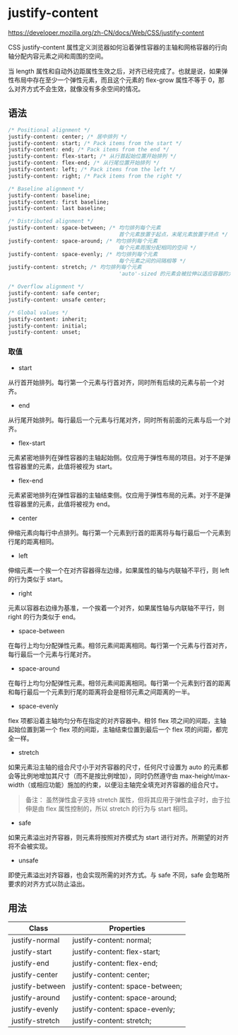 # justify-content

<https://developer.mozilla.org/zh-CN/docs/Web/CSS/justify-content>

CSS justify-content 属性定义浏览器如何沿着弹性容器的主轴和网格容器的行向轴分配内容元素之间和周围的空间。

当 length 属性和自动外边距属性生效之后，对齐已经完成了。也就是说，如果弹性布局中存在至少一个弹性元素，而且这个元素的 flex-grow 属性不等于 0，那么对齐方式不会生效，就像没有多余空间的情况。

## 语法

```css
/* Positional alignment */
justify-content: center; /* 居中排列 */
justify-content: start; /* Pack items from the start */
justify-content: end; /* Pack items from the end */
justify-content: flex-start; /* 从行首起始位置开始排列 */
justify-content: flex-end; /* 从行尾位置开始排列 */
justify-content: left; /* Pack items from the left */
justify-content: right; /* Pack items from the right */

/* Baseline alignment */
justify-content: baseline;
justify-content: first baseline;
justify-content: last baseline;

/* Distributed alignment */
justify-content: space-between; /* 均匀排列每个元素
                                   首个元素放置于起点，末尾元素放置于终点 */
justify-content: space-around; /* 均匀排列每个元素
                                   每个元素周围分配相同的空间 */
justify-content: space-evenly; /* 均匀排列每个元素
                                   每个元素之间的间隔相等 */
justify-content: stretch; /* 均匀排列每个元素
                                   'auto'-sized 的元素会被拉伸以适应容器的大小 */

/* Overflow alignment */
justify-content: safe center;
justify-content: unsafe center;

/* Global values */
justify-content: inherit;
justify-content: initial;
justify-content: unset;
```

### 取值

- start

从行首开始排列。每行第一个元素与行首对齐，同时所有后续的元素与前一个对齐。

- end

从行尾开始排列。每行最后一个元素与行尾对齐，同时所有前面的元素与后一个对齐。

- flex-start

元素紧密地排列在弹性容器的主轴起始侧。仅应用于弹性布局的项目。对于不是弹性容器里的元素，此值将被视为 start。

- flex-end

元素紧密地排列在弹性容器的主轴结束侧。仅应用于弹性布局的元素。对于不是弹性容器里的元素，此值将被视为 end。

- center

伸缩元素向每行中点排列。每行第一个元素到行首的距离将与每行最后一个元素到行尾的距离相同。

- left

伸缩元素一个挨一个在对齐容器得左边缘，如果属性的轴与内联轴不平行，则 left 的行为类似于 start。

- right

元素以容器右边缘为基准，一个挨着一个对齐，如果属性轴与内联轴不平行，则 right 的行为类似于 end。

- space-between

在每行上均匀分配弹性元素。相邻元素间距离相同。每行第一个元素与行首对齐，每行最后一个元素与行尾对齐。

- space-around

在每行上均匀分配弹性元素。相邻元素间距离相同。每行第一个元素到行首的距离和每行最后一个元素到行尾的距离将会是相邻元素之间距离的一半。

- space-evenly

flex 项都沿着主轴均匀分布在指定的对齐容器中。相邻 flex 项之间的间距，主轴起始位置到第一个 flex 项的间距，主轴结束位置到最后一个 flex 项的间距，都完全一样。

- stretch

如果元素沿主轴的组合尺寸小于对齐容器的尺寸，任何尺寸设置为 auto 的元素都会等比例地增加其尺寸（而不是按比例增加），同时仍然遵守由 max-height/max-width（或相应功能）施加的约束，以便沿主轴完全填充对齐容器的组合尺寸。

> 备注： 虽然弹性盒子支持 stretch 属性，但将其应用于弹性盒子时，由于拉伸是由 flex 属性控制的，所以 stretch 的行为与 start 相同。

- safe

如果元素溢出对齐容器，则元素将按照对齐模式为 start 进行对齐。所期望的对齐将不会被实现。

- unsafe

即使元素溢出对齐容器，也会实现所需的对齐方式。与 safe 不同，safe 会忽略所要求的对齐方式以防止溢出。

## 用法

| Class           | Properties                      |
| --------------- | ------------------------------- |
| justify-normal  | justify-content: normal;        |
| justify-start   | justify-content: flex-start;    |
| justify-end     | justify-content: flex-end;      |
| justify-center  | justify-content: center;        |
| justify-between | justify-content: space-between; |
| justify-around  | justify-content: space-around;  |
| justify-evenly  | justify-content: space-evenly;  |
| justify-stretch | justify-content: stretch;       |
